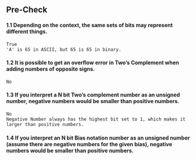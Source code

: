 ## Pre-Check

#### 1.1 Depending on the context, the same sets of bits may represent different things.

    True
    'A' is 65 in ASCII, but 65 is 65 in binary.

#### 1.2 It is possible to get an overflow error in Two’s Complement when adding numbers of opposite signs.

    No

#### 1.3 If you interpret a N bit Two’s complement number as an unsigned number, negative numbers would be smaller than positive numbers.

    No
    Negative Number always has the highest bit set to 1, which makes it larger than positive numbers.

#### 1.4 If you interpret an N bit Bias notation number as an unsigned number (assume there are negative numbers for the given bias), negative numbers would be smaller than positive numbers.

    